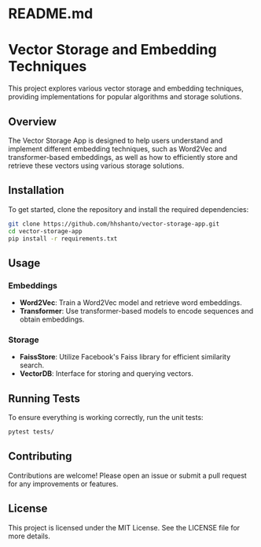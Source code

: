 # README.md

# Vector Storage and Embedding Techniques

This project explores various vector storage and embedding techniques, providing implementations for popular algorithms and storage solutions.

## Overview

The Vector Storage App is designed to help users understand and implement different embedding techniques, such as Word2Vec and transformer-based embeddings, as well as how to efficiently store and retrieve these vectors using various storage solutions.

## Installation

To get started, clone the repository and install the required dependencies:

```bash
git clone https://github.com/hhshanto/vector-storage-app.git
cd vector-storage-app
pip install -r requirements.txt
```

## Usage

### Embeddings

- **Word2Vec**: Train a Word2Vec model and retrieve word embeddings.
- **Transformer**: Use transformer-based models to encode sequences and obtain embeddings.

### Storage

- **FaissStore**: Utilize Facebook's Faiss library for efficient similarity search.
- **VectorDB**: Interface for storing and querying vectors.

## Running Tests

To ensure everything is working correctly, run the unit tests:

```bash
pytest tests/
```

## Contributing

Contributions are welcome! Please open an issue or submit a pull request for any improvements or features.

## License

This project is licensed under the MIT License. See the LICENSE file for more details.